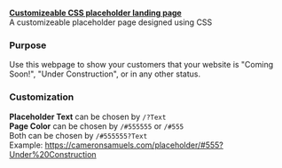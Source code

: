 [**Customizeable CSS placeholder landing page**](https://git.io/vh4CR)
<br>A customizeable placeholder page designed using CSS

### Purpose
Use this webpage to show your customers that your website is
"Coming Soon!", "Under Construction", or in any other status.

### Customization
**Placeholder Text** can be chosen by `/?Text`
<br>**Page Color** can be chosen by `/#555555` or `/#555`
<br>Both can be chosen by `/#555555?Text`
<br>Example: <https://cameronsamuels.com/placeholder/#555?Under%20Construction>
